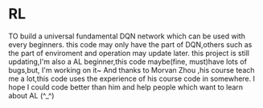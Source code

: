 # RL
TO build a universal fundamental DQN network which can be used with every beginners.
this code may only have the part of DQN,others such as the part of enviroment and operation may update later.
this project is still updating,I'm also a AL beginner,this code maybe(fine, must)have lots of  bugs,but, I'm working on it~
And thanks to Morvan Zhou ,his course teach me a lot,this code uses the experience of his course code in somewhere.
I hope I could code better than him and help people which want to learn about AL (^_^)

